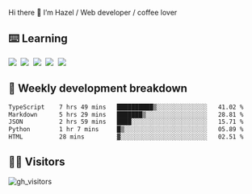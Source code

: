 
Hi there 👋 I’m Hazel / Web developer / coffee lover

## ⌨️ Learning

<samp>
 <a href="https://github.com/vuejs/core"><img src="https://api.iconify.design/logos:vue.svg" /></a>
  <a href="https://github.com/vuejs/core"><img src="https://api.iconify.design/logos:react.svg" /></a>
  <a href="https://github.com/vitejs/vite"><img src="https://api.iconify.design/logos:vitejs.svg" /></a>
  <a href="https://github.com/microsoft/TypeScript"><img src="https://api.iconify.design/logos:typescript-icon.svg" /></a> 
  <a href="https://github.com/unocss/unocss"><img src="https://api.iconify.design/logos:unocss.svg" /></a>
  

</samp>


## 🦀 Weekly development breakdown

<!--START_SECTION:waka-->

```txt
TypeScript    7 hrs 49 mins   ██████████▒░░░░░░░░░░░░░░   41.02 %
Markdown      5 hrs 29 mins   ███████▒░░░░░░░░░░░░░░░░░   28.81 %
JSON          2 hrs 59 mins   ████░░░░░░░░░░░░░░░░░░░░░   15.71 %
Python        1 hr 7 mins     █▒░░░░░░░░░░░░░░░░░░░░░░░   05.89 %
HTML          28 mins         ▓░░░░░░░░░░░░░░░░░░░░░░░░   02.51 %
```

<!--END_SECTION:waka-->
## 👬🏻 Visitors

![gh_visitors](https://profile-counter.glitch.me/Hazel-Lin/count.svg)

